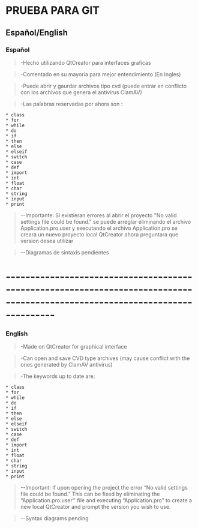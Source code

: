 # PRUEBA PARA GIT 
## Español/English
### Español

>-Hecho utilizando QtCreator para interfaces graficas

>-Comentado en su mayoria para mejor entendimiento (En Ingles)

>-Puede abrir y gaurdar archivos tipo cvd (puede entrar en conflicto con los archivos que genera el antivirus ClamAV)

>-Las palabras reservadas por ahora son :


	* class
	* for
	* while
	* do
	* if
	* then
	* else
	* elseif
	* switch
	* case
	* def
	* import
	* int
	* float
	* char
	* string
	* input
	* print

>--Importante: Si existieran errores al abrir el proyecto "No valid settings file could be found."
se puede arreglar eliminando el archivo Application.pro.user  y executando el archivo Application.pro
se creara un nuevo proyecto local QtCreator ahora preguntara que version desea utilizar

>--Diagramas de sintaxis pendientes

# ---------------------------------------------------------------------------------------------------------------------------- 
### English

>-Made on QtCreator for graphical interface

>-Can open and save CVD type archives (may cause conflict with the ones generated by ClamAV antivirus)

>-The keywords up to date are:


	* class
	* for
	* while
	* do
	* if
	* then
	* else
	* elseif
	* switch
	* case
	* def
	* import
	* int
	* float
	* char
	* string
	* input
	* print

>--Important: If upon opening the project the error “No valid settings file could be found.” This can be fixed by eliminating the “Application.pro.user'' file and executing “Application.pro” to create a new local QtCreator and prompt the version you wish to use. 

>--Syntax diagrams pending 